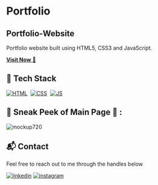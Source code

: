# Portfolio

## Portfolio-Website
Portfolio website built using HTML5, CSS3 and JavaScript.

<a href="https://raunaksharma.netlify.app/" target="_blank">**Visit Now** 🚀</a>


## 📌 Tech Stack
[![HTML](https://img.shields.io/badge/html5%20-%23E34F26.svg?&style=for-the-badge&logo=html5&logoColor=white)]()&nbsp;
[![CSS](https://img.shields.io/badge/css3%20-%231572B6.svg?&style=for-the-badge&logo=css3&logoColor=white)]()&nbsp;
[![JS](https://img.shields.io/badge/javascript%20-%23323330.svg?&style=for-the-badge&logo=javascript&logoColor=%23F7DF1E)]()


## 📌 Sneak Peek of Main Page 🙈 :
![mockup720](https://github.com/Raunak2424/Portfolio/assets/131706070/93cca192-115c-4d5a-bf0d-ba9a97f0e536)



<h2>📬 Contact</h2>

Feel free to reach out to me through the handles below

[![linkedin](https://img.shields.io/badge/LinkedIn-0077B5?style=for-the-badge&logo=linkedin&logoColor=white)](https://www.linkedin.com/in/raunak-sharma-a903a1224/)
[![instagram](https://img.shields.io/badge/Instagram-E4405F?style=for-the-badge&logo=instagram&logoColor=white)](https://www.instagram.com/raunaksharmaaaa/)
